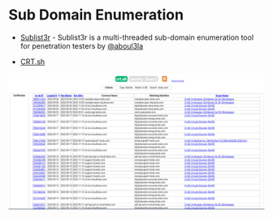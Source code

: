 # Sub Domain Enumeration
- [Sublist3r](https://github.com/aboul3la/Sublist3r) -  Sublist3r is a multi-threaded sub-domain enumeration tool for penetration testers by [@aboul3la](https://github.com/aboul3la)

- [CRT.sh](https://crt.sh/)

![Screenshot](/Assets/crt.sh.png)